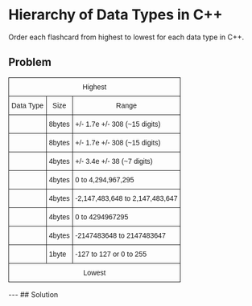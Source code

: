 # Hierarchy of Data Types in C++

Order each flashcard from highest to lowest for each data type in C++.

## Problem
<style type="text/css">
.tg  {border-collapse:collapse;border-spacing:0;}
.tg td{font-family:Arial, sans-serif;font-size:14px;padding:10px 5px;border-style:solid;border-width:1px;overflow:hidden;word-break:normal;}
.tg th{font-family:Arial, sans-serif;font-size:14px;font-weight:normal;padding:10px 5px;border-style:solid;border-width:1px;overflow:hidden;word-break:normal;}
.tg .tg-baqh{text-align:center;vertical-align:top}
.tg .tg-yw4l{vertical-align:top}
</style>
<table class="tg">
  <tr>
    <th class="tg-baqh" colspan="3">Highest</th>
  </tr>
  <tr>
    <td class="tg-baqh">Data Type</td>
    <td class="tg-baqh">Size</td>
    <td class="tg-baqh">Range</td>
  </tr>
  <tr>
    <td class="tg-yw4l"></td>
    <td class="tg-yw4l">8bytes</td>
    <td class="tg-yw4l">+/- 1.7e +/- 308 (~15 digits)</td>
  </tr>
  <tr>
    <td class="tg-yw4l"></td>
    <td class="tg-yw4l">8bytes</td>
    <td class="tg-yw4l">+/- 1.7e +/- 308 (~15 digits)</td>
  </tr>
  <tr>
    <td class="tg-yw4l"></td>
    <td class="tg-yw4l">4bytes</td>
    <td class="tg-yw4l">+/- 3.4e +/- 38 (~7 digits)</td>
  </tr>
  <tr>
    <td class="tg-yw4l"></td>
    <td class="tg-yw4l">4bytes</td>
    <td class="tg-yw4l">0 to 4,294,967,295</td>
  </tr>
  <tr>
    <td class="tg-yw4l"></td>
    <td class="tg-yw4l">4bytes</td>
    <td class="tg-yw4l">-2,147,483,648 to 2,147,483,647</td>
  </tr>
  <tr>
    <td class="tg-yw4l"></td>
    <td class="tg-yw4l">4bytes</td>
    <td class="tg-yw4l">0 to 4294967295</td>
  </tr>
  <tr>
    <td class="tg-yw4l"></td>
    <td class="tg-yw4l">4bytes</td>
    <td class="tg-yw4l">-2147483648 to 2147483647</td>
  </tr>
  <tr>
    <td class="tg-yw4l"></td>
    <td class="tg-yw4l">1byte</td>
    <td class="tg-yw4l">-127 to 127 or 0 to 255</td>
  </tr>
  <tr>
    <td class="tg-baqh" colspan="3">Lowest</td>
  </tr>
</table>
---
## Solution
<!-- <style type="text/css">
.tg  {border-collapse:collapse;border-spacing:0;}
.tg td{font-family:Arial, sans-serif;font-size:14px;padding:10px 5px;border-style:solid;border-width:1px;overflow:hidden;word-break:normal;}
.tg th{font-family:Arial, sans-serif;font-size:14px;font-weight:normal;padding:10px 5px;border-style:solid;border-width:1px;overflow:hidden;word-break:normal;}
.tg .tg-baqh{text-align:center;vertical-align:top}
.tg .tg-yw4l{vertical-align:top}
</style>
<table class="tg">
  <tr>
    <th class="tg-baqh" colspan="3">Highest</th>
  </tr>
  <tr>
    <td class="tg-baqh">Data Type</td>
    <td class="tg-baqh">Size</td>
    <td class="tg-baqh">Range</td>
  </tr>
  <tr>
    <td class="tg-yw4l">long double</td>
    <td class="tg-yw4l">8bytes</td>
    <td class="tg-yw4l">+/- 1.7e +/- 308 (~15 digits)</td>
  </tr>
  <tr>
    <td class="tg-yw4l">double</td>
    <td class="tg-yw4l">8bytes</td>
    <td class="tg-yw4l">+/- 1.7e +/- 308 (~15 digits)</td>
  </tr>
  <tr>
    <td class="tg-yw4l">float</td>
    <td class="tg-yw4l">4bytes</td>
    <td class="tg-yw4l">+/- 3.4e +/- 38 (~7 digits)</td>
  </tr>
  <tr>
    <td class="tg-yw4l">unsigned long</td>
    <td class="tg-yw4l">4bytes</td>
    <td class="tg-yw4l">0 to 4,294,967,295</td>
  </tr>
  <tr>
    <td class="tg-yw4l">long</td>
    <td class="tg-yw4l">4bytes</td>
    <td class="tg-yw4l">-2,147,483,648 to 2,147,483,647</td>
  </tr>
  <tr>
    <td class="tg-yw4l">unsigned int</td>
    <td class="tg-yw4l">4bytes</td>
    <td class="tg-yw4l">0 to 4294967295</td>
  </tr>
  <tr>
    <td class="tg-yw4l">int</td>
    <td class="tg-yw4l">4bytes</td>
    <td class="tg-yw4l">-2147483648 to 2147483647</td>
  </tr>
  <tr>
    <td class="tg-yw4l">char</td>
    <td class="tg-yw4l">1byte</td>
    <td class="tg-yw4l">-127 to 127 or 0 to 255</td>
  </tr>
  <tr>
    <td class="tg-baqh" colspan="3">Lowest</td>
  </tr>
</table> -->
